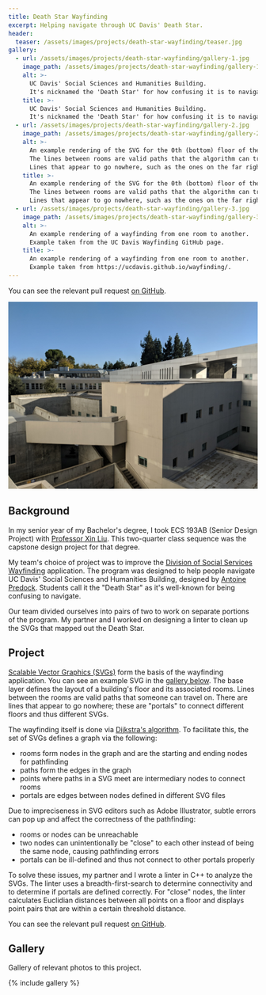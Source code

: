 ```yaml
---
title: Death Star Wayfinding
excerpt: Helping navigate through UC Davis' Death Star.
header:
  teaser: /assets/images/projects/death-star-wayfinding/teaser.jpg
gallery:
  - url: /assets/images/projects/death-star-wayfinding/gallery-1.jpg
    image_path: /assets/images/projects/death-star-wayfinding/gallery-1.jpg
    alt: >-
      UC Davis' Social Sciences and Humanities Building.
      It's nicknamed the 'Death Star' for how confusing it is to navigate.
    title: >-
      UC Davis' Social Sciences and Humanities Building.
      It's nicknamed the 'Death Star' for how confusing it is to navigate.
  - url: /assets/images/projects/death-star-wayfinding/gallery-2.jpg
    image_path: /assets/images/projects/death-star-wayfinding/gallery-2.jpg
    alt: >-
      An example rendering of the SVG for the 0th (bottom) floor of the Death Star.
      The lines between rooms are valid paths that the algorithm can travel on.
      Lines that appear to go nowhere, such as the ones on the far right, are 'portals' that travel between floors.
    title: >-
      An example rendering of the SVG for the 0th (bottom) floor of the Death Star.
      The lines between rooms are valid paths that the algorithm can travel on.
      Lines that appear to go nowhere, such as the ones on the far right, are 'portals' that travel between floors.
  - url: /assets/images/projects/death-star-wayfinding/gallery-3.jpg
    image_path: /assets/images/projects/death-star-wayfinding/gallery-3.jpg
    alt: >-
      An example rendering of a wayfinding from one room to another.
      Example taken from the UC Davis Wayfinding GitHub page.
    title: >-
      An example rendering of a wayfinding from one room to another.
      Example taken from https://ucdavis.github.io/wayfinding/.
---
```


You can see the relevant pull request [on GitHub](https://github.com/ucdavis/wayfinding/pull/43).

![The teaser image, which is a picture of UC Davis' Social Sciences and Humanities Building.](../../../images/projects/death-star-wayfinding/teaser.jpg)

## Background

In my senior year of my Bachelor's degree, I took ECS 193AB (Senior Design Project) with [Professor Xin Liu](https://xinliu.engineering.ucdavis.edu/).
This two-quarter class sequence was the capstone design project for that degree.

My team's choice of project was to improve the [Division of Social Services Wayfinding](https://github.com/ucdavis/dss-wayfinding) application.
The program was designed to help people navigate UC Davis' Social Sciences and Humanities Building, designed by [Antoine Predock](http://www.predock.com/SocialSciences/UC%20Davis.html).
Students call it the "Death Star" as it's well-known for being confusing to navigate.

Our team divided ourselves into pairs of two to work on separate portions of the program.
My partner and I worked on designing a linter to clean up the SVGs that mapped out the Death Star.

## Project

[Scalable Vector Graphics (SVGs)](https://en.wikipedia.org/wiki/Scalable_Vector_Graphics) form the basis of the wayfinding application.
You can see an example SVG in the [gallery below](#gallery).
The base layer defines the layout of a building's floor and its associated rooms.
Lines between the rooms are valid paths that someone can travel on.
There are lines that appear to go nowhere; these are "portals" to connect different floors and thus different SVGs.

The wayfinding itself is done via [Dijkstra's algorithm](https://en.wikipedia.org/wiki/Dijkstra%27s_algorithm).
To facilitate this, the set of SVGs defines a graph via the following:

- rooms form nodes in the graph and are the starting and ending nodes for pathfinding
- paths form the edges in the graph
- points where paths in a SVG meet are intermediary nodes to connect rooms
- portals are edges between nodes defined in different SVG files

Due to impreciseness in SVG editors such as Adobe Illustrator, subtle errors can pop up and affect the correctness of the pathfinding:

- rooms or nodes can be unreachable
- two nodes can unintentionally be "close" to each other instead of being the same node, causing pathfinding errors
- portals can be ill-defined and thus not connect to other portals properly

To solve these issues, my partner and I wrote a linter in C++ to analyze the SVGs.
The linter uses a breadth-first-search to determine connectivity and to determine if portals are defined correctly.
For "close" nodes, the linter calculates Euclidian distances between all points on a floor and displays point pairs that are within a certain threshold distance.

You can see the relevant pull request [on GitHub](https://github.com/ucdavis/wayfinding/pull/43).

## Gallery

Gallery of relevant photos to this project.

{% include gallery %}
